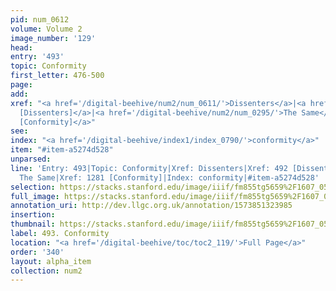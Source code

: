 ```yaml
---
pid: num_0612
volume: Volume 2
image_number: '129'
head: 
entry: '493'
topic: Conformity
first_letter: 476-500
page: 
add: 
xref: "<a href='/digital-beehive/num2/num_0611/'>Dissenters</a>|<a href='/digital-beehive/num2/num_0611/'>492
  [Dissenters]</a>|<a href='/digital-beehive/num2/num_0295/'>The Same</a>|<a href='/digital-beehive/toc/toc2_250/'>1281
  [Conformity]</a>"
see: 
index: "<a href='/digital-beehive/index1/index_0790/'>conformity</a>"
item: "#item-a5274d528"
unparsed: 
line: 'Entry: 493|Topic: Conformity|Xref: Dissenters|Xref: 492 [Dissenters]|Xref:
  The Same|Xref: 1281 [Conformity]|Index: conformity|#item-a5274d528'
selection: https://stacks.stanford.edu/image/iiif/fm855tg5659%2F1607_0596/346,3083,2969,843/full/0/default.jpg
full_image: https://stacks.stanford.edu/image/iiif/fm855tg5659%2F1607_0596/full/full/0/default.jpg
annotation_uri: http://dev.llgc.org.uk/annotation/1573851323985
insertion: 
thumbnail: https://stacks.stanford.edu/image/iiif/fm855tg5659%2F1607_0596/346,3083,600,180/250,/0/default.jpg
label: 493. Conformity
location: "<a href='/digital-beehive/toc/toc2_119/'>Full Page</a>"
order: '340'
layout: alpha_item
collection: num2
---
```

